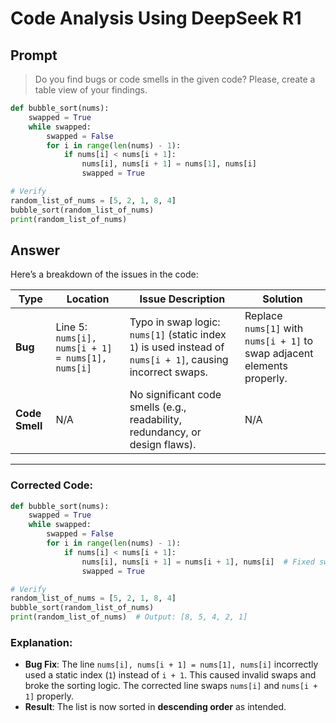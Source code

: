 # Code Analysis Using DeepSeek R1

## Prompt 

> Do you find bugs or code smells in the given code?
> Please, create a table view of your findings.

```Python
def bubble_sort(nums):
    swapped = True
    while swapped:
        swapped = False
        for i in range(len(nums) - 1):
            if nums[i] < nums[i + 1]:
                nums[i], nums[i + 1] = nums[1], nums[i]
                swapped = True

# Verify
random_list_of_nums = [5, 2, 1, 8, 4]
bubble_sort(random_list_of_nums)
print(random_list_of_nums)
```

## Answer

Here’s a breakdown of the issues in the code:

| **Type**       | **Location**                     | **Issue Description**                                                                 | **Solution**                                                                 |
|----------------|----------------------------------|---------------------------------------------------------------------------------------|------------------------------------------------------------------------------|
| **Bug**         | Line 5: `nums[i], nums[i + 1] = nums[1], nums[i]` | Typo in swap logic: `nums[1]` (static index `1`) is used instead of `nums[i + 1]`, causing incorrect swaps. | Replace `nums[1]` with `nums[i + 1]` to swap adjacent elements properly. |
| **Code Smell**  | N/A                              | No significant code smells (e.g., readability, redundancy, or design flaws).           | N/A                                                                          |

---

### **Corrected Code**:
```python
def bubble_sort(nums):
    swapped = True
    while swapped:
        swapped = False
        for i in range(len(nums) - 1):
            if nums[i] < nums[i + 1]:
                nums[i], nums[i + 1] = nums[i + 1], nums[i]  # Fixed swap indices
                swapped = True

# Verify
random_list_of_nums = [5, 2, 1, 8, 4]
bubble_sort(random_list_of_nums)
print(random_list_of_nums)  # Output: [8, 5, 4, 2, 1]
```

### **Explanation**:
- **Bug Fix**: The line `nums[i], nums[i + 1] = nums[1], nums[i]` incorrectly used a static index (`1`) instead of `i + 1`. This caused invalid swaps and broke the sorting logic. The corrected line swaps `nums[i]` and `nums[i + 1]` properly.
- **Result**: The list is now sorted in **descending order** as intended.
